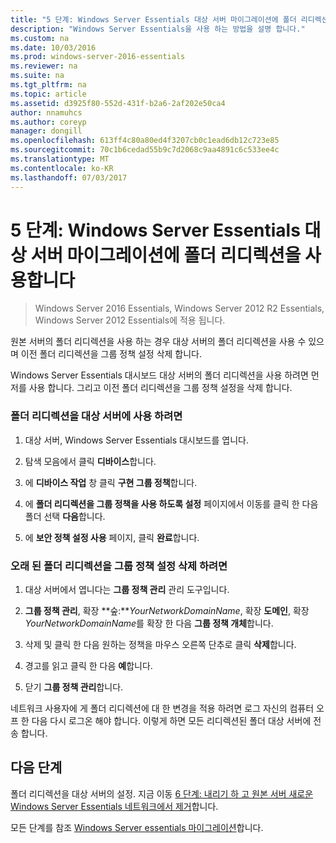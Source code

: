 ```yaml
---
title: "5 단계: Windows Server Essentials 대상 서버 마이그레이션에 폴더 리디렉션을 사용합니다"
description: "Windows Server Essentials을 사용 하는 방법을 설명 합니다."
ms.custom: na
ms.date: 10/03/2016
ms.prod: windows-server-2016-essentials
ms.reviewer: na
ms.suite: na
ms.tgt_pltfrm: na
ms.topic: article
ms.assetid: d3925f80-552d-431f-b2a6-2af202e50ca4
author: nnamuhcs
ms.author: coreyp
manager: dongill
ms.openlocfilehash: 613ff4c80a80ed4f3207cb0c1ead6db12c723e85
ms.sourcegitcommit: 70c1b6cedad55b9c7d2068c9aa4891c6c533ee4c
ms.translationtype: MT
ms.contentlocale: ko-KR
ms.lasthandoff: 07/03/2017
---
```

# <a name="step-5-enable-folder-redirection-on-the-destination-server-for-windows-server-essentials-migration"></a>5 단계: Windows Server Essentials 대상 서버 마이그레이션에 폴더 리디렉션을 사용합니다

>Windows Server 2016 Essentials, Windows Server 2012 R2 Essentials, Windows Server 2012 Essentials에 적용 됩니다.

원본 서버의 폴더 리디렉션을 사용 하는 경우 대상 서버의 폴더 리디렉션을 사용 수 있으며 이전 폴더 리디렉션을 그룹 정책 설정 삭제 합니다.  
  
 Windows Server Essentials 대시보드 대상 서버의 폴더 리디렉션을 사용 하려면 먼저를 사용 합니다. 그리고 이전 폴더 리디렉션을 그룹 정책 설정을 삭제 합니다.  
  
### <a name="to-enable-folder-redirection-on-the-destination-server"></a>폴더 리디렉션을 대상 서버에 사용 하려면  
  
1.  대상 서버, Windows Server Essentials 대시보드를 엽니다.  
  
2.  탐색 모음에서 클릭 **디바이스**합니다.  
  
3.  에 **디바이스 작업** 창 클릭 **구현 그룹 정책**합니다.  
  
4.  에 **폴더 리디렉션을 그룹 정책을 사용 하도록 설정** 페이지에서 이동를 클릭 한 다음 폴더 선택 **다음**합니다.  
  
5.  에 **보안 정책 설정 사용** 페이지, 클릭 **완료**합니다.  
  
### <a name="to-delete-the-old-folder-redirection-group-policy-setting"></a>오래 된 폴더 리디렉션을 그룹 정책 설정 삭제 하려면  
  
1.  대상 서버에서 엽니다는 **그룹 정책 관리** 관리 도구입니다.  
  
2.  **그룹 정책 관리**, 확장 **숲:***YourNetworkDomainName*, 확장 **도메인**, 확장 *YourNetworkDomainName*를 확장 한 다음 **그룹 정책 개체**합니다.  
  
3.  삭제 및 클릭 한 다음 원하는 정책을 마우스 오른쪽 단추로 클릭 **삭제**합니다.  
  
4.  경고를 읽고 클릭 한 다음 **예**합니다.  
  
5.  닫기 **그룹 정책 관리**합니다.  
  
 네트워크 사용자에 게 폴더 리디렉션에 대 한 변경을 적용 하려면 로그 자신의 컴퓨터 오프 한 다음 다시 로그온 해야 합니다. 이렇게 하면 모든 리디렉션된 폴더 대상 서버에 전송 합니다.  
  
## <a name="next-steps"></a>다음 단계  
 폴더 리디렉션을 대상 서버의 설정. 지금 이동 [6 단계: 내리기 하 고 원본 서버 새로운 Windows Server Essentials 네트워크에서 제거](Step-6--Demote-and-remove-the-Source-Server-from-the-new-Windows-Server-Essentials-network.md)합니다.  
  

모든 단계를 참조 [Windows Server essentials 마이그레이션](Migrate-from-Previous-Versions-to-Windows-Server-Essentials-or-Windows-Server-Essentials-Experience.md)합니다.

